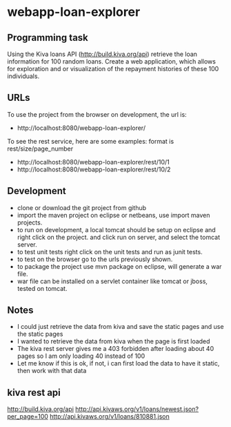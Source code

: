 webapp-loan-explorer
====================

Programming task
----------------
Using the Kiva loans API (http://build.kiva.org/api) retrieve the loan information for 100 random loans. 
Create a web application, which allows for exploration and or visualization of the repayment histories of these 100 individuals.

URLs
----

To use the project from the browser on development, the url is:

- http://localhost:8080/webapp-loan-explorer/

To see the rest service, here are some examples: format is rest/size/page_number

- http://localhost:8080/webapp-loan-explorer/rest/10/1
- http://localhost:8080/webapp-loan-explorer/rest/10/2

Development
-----------

- clone or download the git project from github
- import the maven project on eclipse or netbeans, use import maven projects.
- to run on development, a local tomcat should be setup on eclipse and right click on the project.
and click run on server, and select the tomcat server.
- to test unit tests right click on the unit tests and run as junit tests.
- to test on the browser go to the urls previously shown.
- to package the project use mvn package on eclipse, will generate a war file. 
- war file can be installed on a servlet container like tomcat or jboss, tested on tomcat.

Notes
-----

- I could just retrieve the data from kiva and save the static pages and use the static pages
- I wanted to retrieve the data from kiva when the page is first loaded
- The kiva rest server gives me a 403 forbidden after loading about 40 pages so I am only loading 40 instead of 100
- Let me know if this is ok, if not, i can first load the data to have it static, then work with that data

kiva rest api
-------------

http://build.kiva.org/api
http://api.kivaws.org/v1/loans/newest.json?per_page=100
http://api.kivaws.org/v1/loans/810881.json

